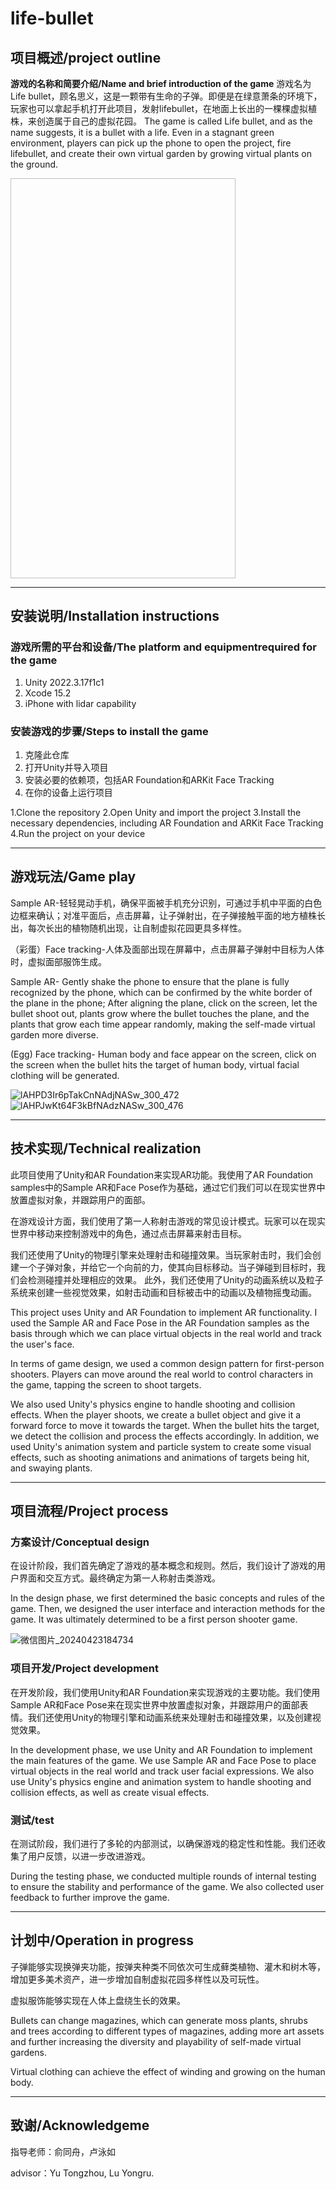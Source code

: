 # life-bullet
## 项目概述/project outline
**游戏的名称和简要介绍/Name and brief introduction of the game**
游戏名为Life bullet，顾名思义，这是一颗带有生命的子弹。即便是在绿意萧条的环境下，玩家也可以拿起手机打开此项目，发射lifebullet，在地面上长出的一棵棵虚拟植株，来创造属于自己的虚拟花园。
The game is called Life bullet, and as the name suggests, it is a bullet with a life. Even in a stagnant green environment, players can pick up the phone to open the project, fire lifebullet, and create their own virtual garden by growing virtual plants on the ground.

<img width="360" height="640" scr="github.com/lllllau/Life-Bullet/assets/163080192/dc4887b2-1017-481a-92aa-09294ab90932"/>

***
## 安装说明/Installation instructions
### 游戏所需的平台和设备/The platform and equipmentrequired for the game
1. Unity 2022.3.17f1c1
2. Xcode 15.2
3. iPhone with lidar capability
### 安装游戏的步骤/Steps to install the game
1. 克隆此仓库
2. 打开Unity并导入项目
3. 安装必要的依赖项，包括AR Foundation和ARKit Face Tracking
4. 在你的设备上运行项目

1.Clone the repository
2.Open Unity and import the project
3.Install the necessary dependencies, including AR Foundation and ARKit Face Tracking
4.Run the project on your device
***
##  游戏玩法/Game play
Sample AR-轻轻晃动手机，确保平面被手机充分识别，可通过手机中平面的白色边框来确认；对准平面后，点击屏幕，让子弹射出，在子弹接触平面的地方植株长出，每次长出的植物随机出现，让自制虚拟花园更具多样性。

（彩蛋）Face tracking-人体及面部出现在屏幕中，点击屏幕子弹射中目标为人体时，虚拟面部服饰生成。

Sample AR- Gently shake the phone to ensure that the plane is fully recognized by the phone, which can be confirmed by the white border of the plane in the phone; After aligning the plane, click on the screen, let the bullet shoot out, plants grow where the bullet touches the plane, and the plants that grow each time appear randomly, making the self-made virtual garden more diverse.

(Egg) Face tracking- Human body and face appear on the screen, click on the screen when the bullet hits the target of human body, virtual facial clothing will be generated.

![lAHPD3Ir6pTakCnNAdjNASw_300_472](https://github.com/lllllau/Life-Bullet/assets/163080192/814c93e7-7f5e-4d11-9833-596621ef98e5)
![lAHPJwKt64F3kBfNAdzNASw_300_476](https://github.com/lllllau/Life-Bullet/assets/163080192/3de7f6a5-71a8-4312-b379-39d8ea25a27d)

***
## 技术实现/Technical realization
此项目使用了Unity和AR Foundation来实现AR功能。我使用了AR Foundation samples中的Sample AR和Face Pose作为基础，通过它们我们可以在现实世界中放置虚拟对象，并跟踪用户的面部。

在游戏设计方面，我们使用了第一人称射击游戏的常见设计模式。玩家可以在现实世界中移动来控制游戏中的角色，通过点击屏幕来射击目标。

我们还使用了Unity的物理引擎来处理射击和碰撞效果。当玩家射击时，我们会创建一个子弹对象，并给它一个向前的力，使其向目标移动。当子弹碰到目标时，我们会检测碰撞并处理相应的效果。
此外，我们还使用了Unity的动画系统以及粒子系统来创建一些视觉效果，如射击动画和目标被击中的动画以及植物摇曳动画。

This project uses Unity and AR Foundation to implement AR functionality. I used the Sample AR and Face Pose in the AR Foundation samples as the basis through which we can place virtual objects in the real world and track the user's face.

In terms of game design, we used a common design pattern for first-person shooters. Players can move around the real world to control characters in the game, tapping the screen to shoot targets.

We also used Unity's physics engine to handle shooting and collision effects. When the player shoots, we create a bullet object and give it a forward force to move it towards the target. When the bullet hits the target, we detect the collision and process the effects accordingly.
In addition, we used Unity's animation system and particle system to create some visual effects, such as shooting animations and animations of targets being hit, and swaying plants.
***
## 项目流程/Project process
### 方案设计/Conceptual design
在设计阶段，我们首先确定了游戏的基本概念和规则。然后，我们设计了游戏的用户界面和交互方式。最终确定为第一人称射击类游戏。

In the design phase, we first determined the basic concepts and rules of the game. Then, we designed the user interface and interaction methods for the game. It was ultimately determined to be a first person shooter game.

![微信图片_20240423184734](https://github.com/lllllau/Life-Bullet/assets/163080192/5b5c6272-bd17-4e6b-9460-73c0b81cb1d4)

### 项目开发/Project development
在开发阶段，我们使用Unity和AR Foundation来实现游戏的主要功能。我们使用Sample AR和Face Pose来在现实世界中放置虚拟对象，并跟踪用户的面部表情。我们还使用Unity的物理引擎和动画系统来处理射击和碰撞效果，以及创建视觉效果。

In the development phase, we use Unity and AR Foundation to implement the main features of the game. We use Sample AR and Face Pose to place virtual objects in the real world and track user facial expressions. We also use Unity's physics engine and animation system to handle shooting and collision effects, as well as create visual effects.
### 测试/test
在测试阶段，我们进行了多轮的内部测试，以确保游戏的稳定性和性能。我们还收集了用户反馈，以进一步改进游戏。

During the testing phase, we conducted multiple rounds of internal testing to ensure the stability and performance of the game. We also collected user feedback to further improve the game.
***
## 计划中/Operation in progress
子弹能够实现换弹夹功能，按弹夹种类不同依次可生成藓类植物、灌木和树木等，增加更多美术资产，进一步增加自制虚拟花园多样性以及可玩性。

虚拟服饰能够实现在人体上盘绕生长的效果。

Bullets can change magazines, which can generate moss plants, shrubs and trees according to different types of magazines, adding more art assets and further increasing the diversity and playability of self-made virtual gardens.

Virtual clothing can achieve the effect of winding and growing on the human body.
***
## 致谢/Acknowledgeme
指导老师：俞同舟，卢泳如

advisor：Yu Tongzhou, Lu Yongru.
